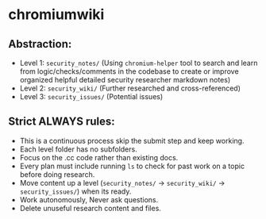 # chromiumwiki

## Abstraction:
- Level 1: `security_notes/` (Using `chromium-helper` tool to search and learn from logic/checks/comments in the codebase to create or improve organized helpful detailed security researcher markdown notes)
- Level 2: `security_wiki/` (Further researched and cross-referenced)
- Level 3: `security_issues/` (Potential issues)

## Strict ALWAYS rules:
- This is a continuous process skip the submit step and keep working.
- Each level folder has no subfolders.
- Focus on the .cc code rather than existing docs.
- Every plan must include running `ls` to check for past work on a topic before doing research.
- Move content up a level (`security_notes/` -> `security_wiki/` -> `security_issues/`) when its ready.
- Work autonomously, Never ask questions.
- Delete unuseful research content and files.
